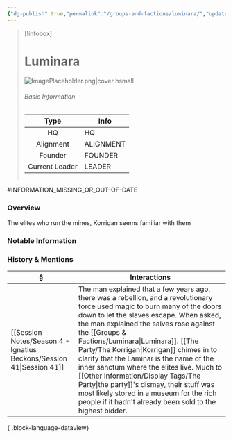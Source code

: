 ```yaml
---
{"dg-publish":true,"permalink":"/groups-and-factions/luminara/","updated":"2025-07-13T13:38:34.946+01:00"}
---
```


> [!infobox]
> 
> # Luminara
> ![ImagePlaceholder.png|cover hsmall](/img/user/Admin/Attachments/ImagePlaceholder.png)
> ###### Basic Information
> 
>  Type | Info |
> :----: | --- |
>  HQ | HQ |
>  Alignment | ALIGNMENT |
>  Founder | FOUNDER |
>  Current Leader | LEADER |
>  ```
>  


#INFORMATION_MISSING_OR_OUT-OF-DATE 
### Overview
The elites who run the mines, Korrigan seems familiar with them 

### Notable Information

### History & Mentions
| §                                                                       | Interactions                                                                                                                                                                                                                                                                                                                                                                                                                                                                                                           |
| ----------------------------------------------------------------------- | ---------------------------------------------------------------------------------------------------------------------------------------------------------------------------------------------------------------------------------------------------------------------------------------------------------------------------------------------------------------------------------------------------------------------------------------------------------------------------------------------------------------------- |
| [[Session Notes/Season 4 - Ignatius Beckons/Session 41\|Session 41]] | The man explained that a few years ago, there was a rebellion, and a revolutionary force used magic to burn many of the doors down to let the slaves escape. When asked, the man explained the salves rose against the [[Groups & Factions/Luminara\|Luminara]]. [[The Party/The Korrigan\|Korrigan]] chimes in to clarify that the Laminar is the name of the inner sanctum where the elites live. Much to [[Other Information/Display Tags/The Party\|the party]]'s dismay, their stuff was most likely stored in a museum for the rich people if it hadn't already been sold to the highest bidder. |

{ .block-language-dataview}
